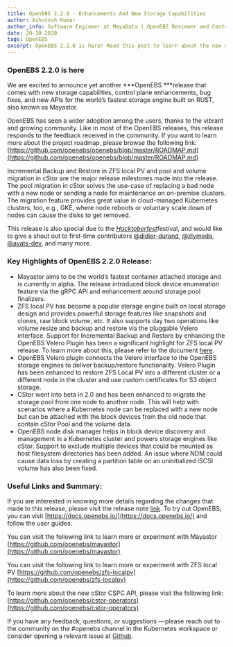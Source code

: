 ```yaml
---
title: OpenEBS 2.2.0 - Enhancements And New Storage Capabilities
author: Ashutosh Kumar
author_info: Software Engineer at MayaData | OpenEBS Reviewer and Contributor | CKA | Gopher | Kubernaut
date: 20-10-2020
tags: OpenEBS
excerpt: OpenEBS 2.2.0 is here! Read this post to learn about the new updates.
---
```


### **OpenEBS 2.2.0 is here**

We are excited to announce yet another ***OpenEBS ***release that comes with new storage capabilities, control plane enhancements, bug fixes, and new APIs for the world’s fastest storage engine built on RUST, also known as Mayastor.

OpenEBS has seen a wider adoption among the users, thanks to the vibrant and growing community. Like in most of the OpenEBS releases, this release responds to the feedback received in the community. If you want to learn more about the project roadmap, please browse the following link:
[https://github.com/openebs/openebs/blob/master/ROADMAP.md](https://github.com/openebs/openebs/blob/master/ROADMAP.md)

Incremental Backup and Restore in ZFS local PV and pool and volume migration in cStor are the major release milestones made into the release. The pool migration in cStor solves the use-case of replacing a bad node with a new node or sending a node for maintenance on on-premise clusters. The migration feature provides great value in cloud-managed Kubernetes clusters, too, e.g., GKE, where node reboots or voluntary scale down of nodes can cause the disks to get removed. 

This release is also special due to the [*Hacktoberfest*](https://hacktoberfest.digitalocean.com/)festival, and would like to give a shout out to first-time contributors [@didier-durand](https://github.com/didier-durand), [@zlymeda](https://github.com/zlymeda), [@avats-dev](https://github.com/avats-dev), and many more.

### **Key Highlights of OpenEBS 2.2.0 Release:**

- Mayastor aims to be the world’s fastest container attached storage and is currently in alpha. The release introduced block device enumeration feature via the gRPC API and enhancement around storage pool finalizers.
- ZFS local PV has become a popular storage engine built on local storage design and provides powerful storage features like snapshots and clones, raw block volume, etc. It also supports day two operations like volume resize and backup and restore via the pluggable Velero interface.
Support for Incremental Backup and Restore by enhancing the OpenEBS Velero Plugin has been a significant highlight for ZFS local PV release. 
To learn more about this, please refer to the document [here](https://github.com/openebs/zfs-localpv/blob/master/docs/backup-restore.md).
- OpenEBS Velero plugin connects the Velero interface to the OpenEBS storage engines to deliver backup/restore functionality. Velero Plugin has been enhanced to restore ZFS Local PV into a different cluster or a different node in the cluster and use custom certificates for S3 object storage.
- CStor went into beta in 2.0 and has been enhanced to migrate the storage pool from one node to another node. This will help with scenarios where a Kubernetes node can be replaced with a new node but can be attached with the block devices from the old node that contain cStor Pool and the volume data.
- OpenEBS node disk manager helps in block device discovery and management in a Kubernetes cluster and powers storage engines like cStor. Support to exclude multiple devices that could be mounted as host filesystem directories has been added.
An issue where NDM could cause data loss by creating a partition table on an uninitialized iSCSI volume has also been fixed.

### **Useful Links and Summary:**

If you are interested in knowing more details regarding the changes that made to this release, please visit the release note [link](https://github.com/openebs/openebs/releases/tag/v2.2.0). To try out OpenEBS, you can visit [https://docs.openebs.io/](https://docs.openebs.io/) and follow the user guides.

You can visit the following link to learn more or experiment with Mayastor
[https://github.com/openebs/mayastor](https://github.com/openebs/mayastor)

You can visit the following link to learn more or experiment with ZFS local PV
[https://github.com/openebs/zfs-localpv](https://github.com/openebs/zfs-localpv)

To learn more about the new cStor CSPC API, please visit the following link:
[https://github.com/openebs/cstor-operators](https://github.com/openebs/cstor-operators)

If you have any feedback, questions, or suggestions — please reach out to the community on the #openebs channel in the Kubernetes workspace or consider opening a relevant issue at [Github](https://github.com/openebs/openebs).

